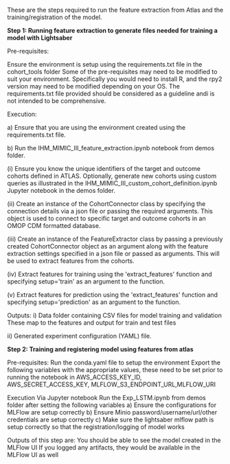 
These are the steps required to run the feature extraction from Atlas and the training/registration of the model.

<b>Step 1: Running feature extraction to generate files needed for training a model with Lightsaber</b>

Pre-requisites:

Ensure the environment is setup using the requirements.txt file in the cohort_tools folder
Some of the pre-requisites may need to be modified to suit your environment. 
Specifically you would need to install R, and the rpy2 version may need to be modified depending on your OS. 
The requirements.txt file provided should be considered as a guideline andi is not intended to be comprehensive.

Execution:

a) Ensure that you are using the environment created using the requirements.txt file. 

b) Run the IHM_MIMIC_III_feature_extraction.ipynb notebook from demos folder.

(i) Ensure you know the unique identifiers of the target and outcome cohorts defined in ATLAS. Optionally, generate new cohorts using custom queries as illustrated in the IHM_MIMIC_III_custom_cohort_definition.ipynb Jupyter notebook in the demos folder.

(ii) Create an instance of the CohortConnector class by specifying the connection details via a json file or passing the required arguments. This object is used to connect to specific target and outcome cohorts in an OMOP CDM formatted database.

(iii) Create an instance of the FeatureExtractor class by passing a previously created CohortConnector object as an argument along with the feature extraction settings specified in a json file or passed as arguments. This will be used to extract features from the cohorts.

(iv) Extract features for training using the 'extract_features' function and specifying setup='train' as an argument to the function.  

(v) Extract features for prediction using the 'extract_features' function and specifying setup='prediction' as an argument to the function.


Outputs:
i) Data folder containing CSV files for model training and validation 
These map to the features and output for train and test files

ii) Generated experiment configuration (YAML) file. 


<b>Step 2: Training and registering model using features from atlas</b>

Pre-requisites:
Run the conda.yaml file to setup the environment
Export the following variables with the appropriate values, these need to be set prior to running the notebook in
AWS_ACCESS_KEY_ID, AWS_SECRET_ACCESS_KEY, MLFLOW_S3_ENDPOINT_URL,MLFLOW_URI
 
Execution Via Jupyter notebook
Run the Exp_LSTM.ipynb from demos folder after setting the following variables
a) Ensure the configurations for MLFlow are setup correctly
b) Ensure Minio password/username/url/other credentials are setup correctly
c) Make sure the lightsaber mlflow path is setup correctly so that the registration/logging of model works

Outputs of this step are:
You should be able to see the model created in the MLFlow UI
If you logged any artifacts, they would be available in the MLFlow UI as well

